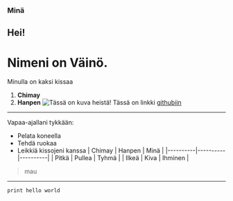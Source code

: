 ### Minä
## Hei!
# Nimeni on **Väinö.**
Minulla on kaksi kissaa
1. **Chimay**
2. **Hanpen**
![Tässä on kuva heistä!](https://cdn.discordapp.com/attachments/1146867162695352451/1417852974738444341/IMG_0256.jpg?ex=68cbfdfb&is=68caac7b&hm=25ae8931a4f0f72b77d9d73624b7c6ffb95205c2dbb748b20ec39bf8a24fafe5&)
Tässä on linkki [githubiin](https://github.com/)
---
Vapaa-ajallani tykkään:
- Pelata koneella
- Tehdä ruokaa
- Leikkiä kissojeni kanssa
| Chimay | Hanpen | Minä |
|----------|----------|----------|
| Pitkä  | Pullea  | Tyhmä  |
| Ilkeä  | Kiva  | Ihminen  |
>mau
---
```print hello world```